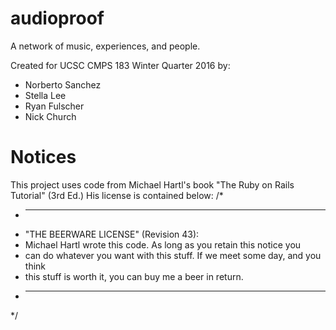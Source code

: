 # audioproof

A network of music, experiences, and people.

Created for UCSC CMPS 183 Winter Quarter 2016 by:
- Norberto Sanchez
- Stella Lee
- Ryan Fulscher
- Nick Church

# Notices

This project uses code from Michael Hartl's book "The Ruby on Rails Tutorial" (3rd Ed.)
His license is contained below:
/*
 * ----------------------------------------------------------------------------
 * "THE BEERWARE LICENSE" (Revision 43):
 * Michael Hartl wrote this code. As long as you retain this notice you
 * can do whatever you want with this stuff. If we meet some day, and you think
 * this stuff is worth it, you can buy me a beer in return.
 * ----------------------------------------------------------------------------
 */
